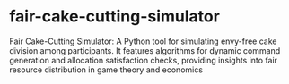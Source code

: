 # fair-cake-cutting-simulator
Fair Cake-Cutting Simulator: A Python tool for simulating envy-free cake division among participants. It features algorithms for dynamic command generation and allocation satisfaction checks, providing insights into fair resource distribution in game theory and economics
